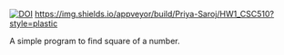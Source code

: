 [![DOI](https://zenodo.org/badge/531588763.svg)](https://zenodo.org/badge/latestdoi/531588763)  https://img.shields.io/appveyor/build/Priya-Saroj/HW1_CSC510?style=plastic
 
 A simple program to find square of a number.
